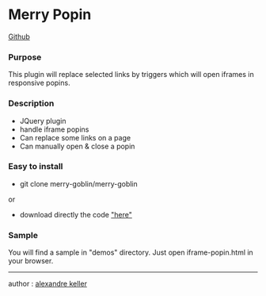 Merry Popin
========================

[Github](https://github.com/merry-goblin/merry-popin)

### Purpose

This plugin will replace selected links by triggers which will open iframes in responsive popins.

### Description

- JQuery plugin
- handle iframe popins
- Can replace some links on a page
- Can manually open & close a popin 

### Easy to install

- git clone merry-goblin/merry-goblin

or 

- download directly the code ["here"](https://github.com/merry-goblin/merry-popin)

### Sample

You will find a sample in "demos" directory.
Just open iframe-popin.html in your browser.

--------------------------

author : [alexandre keller](https://github.com/merry-goblin)
